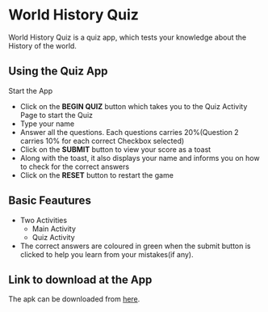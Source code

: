 # World History Quiz

World History Quiz is a quiz app, which tests your knowledge about the History of the world.

## Using the Quiz App
Start the App

- Click on the **BEGIN QUIZ** button which takes you to the Quiz Activity Page to start the Quiz
- Type your name
- Answer all the questions. Each questions carries 20%(Question 2 carries 10% for each correct Checkbox selected)
- Click on the **SUBMIT** button to view your score as a toast
- Along with the toast, it also displays your name and informs you on how to check for the correct answers 
- Click on the **RESET** button to restart the game

## Basic Feautures
- Two Activities
  + Main Activity
  + Quiz Activity
- The correct answers are coloured in green when the submit button is clicked to help you learn from your mistakes(if any).

## Link to download at the App
The apk can be downloaded from [here](https://drive.google.com/open?id=1IioAfhbZ630ppeRv_HJ3x8daTZ422QuS).
